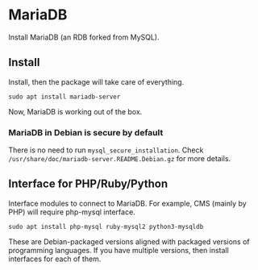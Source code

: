 # MariaDB

Install MariaDB (an RDB forked from MySQL).

## Install

Install, then the package will take care of everything.

```console
sudo apt install mariadb-server
```

Now, MariaDB is working out of the box.

### MariaDB in Debian is secure by default

There is no need to run `mysql_secure_installation`. Check `/usr/share/doc/mariadb-server.README.Debian.gz` for more details.

## Interface for PHP/Ruby/Python

Interface modules to connect to MariaDB. For example, CMS (mainly by PHP) will require php-mysql interface.

```console
sudo apt install php-mysql ruby-mysql2 python3-mysqldb
```

These are Debian-packaged versions aligned with packaged versions of programming languages. If you have multiple versions, then install interfaces for each of them.
